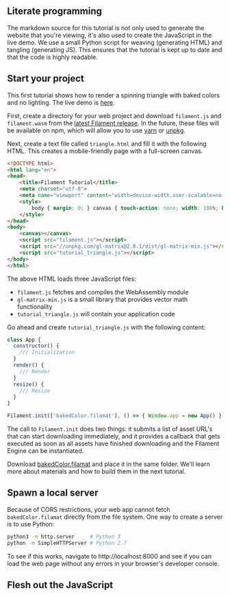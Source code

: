 ## Literate programming

The markdown source for this tutorial is not only used to generate the website that you're viewing,
it's also used to create the JavaScript in the live demo. We use a small Python script for weaving
(generating HTML) and tangling (generating JS). This ensures that the tutorial is kept up to date
and that the code is highly readable.

## Start your project

This first tutorial shows how to render a spinning triangle with baked colors and no lighting. The
live demo is [here]().

First, create a directory for your web project and download `filament.js` and `filament.wasm` from
the [latest Filament release](https://github.com/google/filament/releases). In the future, these
files will be available on npm, which will allow you to use [yarn](https://yarnpkg.com/en/) or
[unpkg](https://unpkg.com).

Next, create a text file called `triangle.html` and fill it with the following HTML. This creates
a mobile-friendly page with a full-screen canvas.

```html
<!DOCTYPE html>
<html lang="en">
<head>
    <title>Filament Tutorial</title>
    <meta charset="utf-8">
    <meta name="viewport" content="width=device-width,user-scalable=no,initial-scale=1">
    <style>
        body { margin: 0; } canvas { touch-action: none; width: 100%; height: 100%; }
    </style>
</head>
<body>
    <canvas></canvas>
    <script src="filament.js"></script>
    <script src="//unpkg.com/gl-matrix@2.8.1/dist/gl-matrix-min.js"></script>
    <script src="tutorial_triangle.js"></script>
</body>
</html>
```

The above HTML loads three JavaScript files:
- `filament.js` fetches and compiles the WebAssembly module
- `gl-matrix-min.js` is a small library that provides vector math functionality
- `tutorial_triangle.js` will contain your application code

Go ahead and create `tutorial_triangle.js` with the following content:

```js
class App {
  constructor() {
    /// Initialization
  }
  render() {
    /// Render
  }
  resize() {
    /// Resize
  }
}

Filament.init(['bakedColor.filamat'], () => { Window.app = new App() } );
```

The call to `Filament.init` does two things: it submits a list of asset URL's that can start
downloading immediately, and it provides a callback that gets executed as soon as all assets have
finished downloading and the Filament Engine can be instantiated.

<!-- If you have assets that can be downloaded later in the app's execution, you should not include
them in Filament.init since they will lengthen the loading process. -->

Download [bakedColor.filamat]() and place it in the same folder. We'll learn more about materials
and how to build them in the next tutorial.

## Spawn a local server

Because of CORS restrictions, your web app cannot fetch `bakedColor.filamat` directly from the
file system. One way to create a server is to use Python:

```bash
python3 -m http.server     # Python 3
python -m SimpleHTTPServer # Python 2.7
```

To see if this works, navigate to http://localhost:8000 and see if you can load the web page
without any errors in your browser's developer console.

## Flesh out the JavaScript

